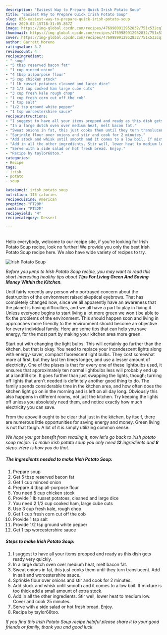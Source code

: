 ```yaml
---
description: "Easiest Way to Prepare Quick Irish Potato Soup"
title: "Easiest Way to Prepare Quick Irish Potato Soup"
slug: 836-easiest-way-to-prepare-quick-irish-potato-soup
date: 2020-07-15T18:31:05.867Z
image: https://img-global.cpcdn.com/recipes/4769989912952832/751x532cq70/irish-potato-soup-recipe-main-photo.jpg
thumbnail: https://img-global.cpcdn.com/recipes/4769989912952832/751x532cq70/irish-potato-soup-recipe-main-photo.jpg
cover: https://img-global.cpcdn.com/recipes/4769989912952832/751x532cq70/irish-potato-soup-recipe-main-photo.jpg
author: Garrett Moreno
ratingvalue: 3.2
reviewcount: 4
recipeingredient:
- " soup"
- "5 tbsp reserved bacon fat"
- "1 cup minced onion"
- "4 tbsp allpurpose flour"
- "5 cup chicken stock"
- "1 lb russet potatoes cleaned and large dice"
- "2 1/2 cup cooked ham large cube cuts"
- "3 cup fresh kale rough chop"
- "1 cup fresh corn cut off the cob"
- "1 tsp salt"
- "1/2 tsp ground white pepper"
- "1 tsp worcestershire sauce"
recipeinstructions:
- "I suggest to have all your items prepped and ready as this dish gets ready very quickly."
- "In a large dutch oven over medium heat, melt bacon fat."
- "Sweat onions in fat, this just cooks them until they turn translucent. Add in salt and worcestershire sauce."
- "Sprinkle flour over onions and stir and cook for 2 minutes."
- "Add stock and whisk until smooth and it comes to a low boil. If mixture is too thick add a small amount of extra stock."
- "Add in all the other ingredients. Stir well, lower heat to medium low. Cover and cook 25 minutes."
- "Serve with a side salad or hot fresh bread. Enjoy."
- "Recipe by taylor68too."
categories:
- Recipe
tags:
- irish
- potato
- soup

katakunci: irish potato soup 
nutrition: 113 calories
recipecuisine: American
preptime: "PT29M"
cooktime: "PT42M"
recipeyield: "4"
recipecategory: Dessert

---
```

<br>
Hello everybody, welcome to our recipe site, if you're looking for Irish Potato Soup recipe, look no further! We provide you only the best Irish Potato Soup recipe here. We also have wide variety of recipes to try.
<br>


![Irish Potato Soup](https://img-global.cpcdn.com/recipes/4769989912952832/751x532cq70/irish-potato-soup-recipe-main-photo.jpg)

<i>Before you jump to Irish Potato Soup recipe, you may want to read this short interesting healthy tips about 
<strong>Tips For Living Green And Saving Money Within the Kitchen</strong>.</i>
</br>

Until fairly recently any person who portrayed concern about the destruction of the environment raised skeptical eyebrows. That has completely changed now, since we all apparently have an awareness that the planet is having difficulties, and we all have a part to play in fixing it. Unless everyone begins to start living a lot more green we won't be able to fix the problems of the environment. This should happen soon and living in approaches more friendly to the environment should become an objective for every individual family. Here are some tips that can help you save energy, for the most part by making your kitchen area more green.

Start out with changing the light bulbs. This will certainly go further than the kitchen, but that is okay. You need to replace your incandescent lights along with energy-saver, compact fluorescent light bulbs. They cost somewhat more at first, but they last ten times longer, and use a lesser amount of electricity. One of the pluses is that for every one of these lightbulbs used, it ensures that approximately ten normal lightbulbs less will probably end up at a landfill site. It goes further than just swapping the lights, though; turning off lights that aren't needed is definitely another good thing to do. The family spends considerable time in the kitchen area, and how often does the kitchen light go on in the morning and is left on all day long. Obviously this also happens in different rooms, not just the kitchen. Try keeping the lights off unless you absolutely need them, and notice exactly how much electricity you can save.

From the above it ought to be clear that just in the kitchen, by itself, there are numerous little opportunities for saving energy and money. Green living is not that tough. A lot of it is simply utilizing common sense.


<i>We hope you got benefit from reading it, now let's go back to irish potato soup recipe. To make irish potato soup you only need <strong>12</strong> ingredients and <strong>8</strong> steps. Here is how you do that.
</i>

##### The ingredients needed to make Irish Potato Soup:

1. Prepare  soup
1. Get 5 tbsp reserved bacon fat
1. Get 1 cup minced onion
1. Prepare 4 tbsp all-purpose flour
1. You need 5 cup chicken stock
1. Provide 1 lb russet potatoes, cleaned and large dice
1. You need 2 1/2 cup cooked ham, large cube cuts
1. Use 3 cup fresh kale, rough chop
1. Get 1 cup fresh corn cut off the cob
1. Provide 1 tsp salt
1. Provide 1/2 tsp ground white pepper
1. Get 1 tsp worcestershire sauce


##### Steps to make Irish Potato Soup:

1. I suggest to have all your items prepped and ready as this dish gets ready very quickly.
1. In a large dutch oven over medium heat, melt bacon fat.
1. Sweat onions in fat, this just cooks them until they turn translucent. Add in salt and worcestershire sauce.
1. Sprinkle flour over onions and stir and cook for 2 minutes.
1. Add stock and whisk until smooth and it comes to a low boil. If mixture is too thick add a small amount of extra stock.
1. Add in all the other ingredients. Stir well, lower heat to medium low. Cover and cook 25 minutes.
1. Serve with a side salad or hot fresh bread. Enjoy.
1. Recipe by taylor68too.


<i>If you find this Irish Potato Soup recipe helpful please share it to your good friends or family, thank you and good luck.</i>
